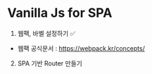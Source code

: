 # Vanilla Js for SPA

1. 웹팩, 바벨 설정하기 ✅
- 웹팩 공식문서 : https://webpack.kr/concepts/

2. SPA 기반 Router 만들기